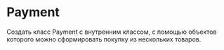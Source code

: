 # Payment
Создать класс Payment с внутренним классом, с помощью объектов которого можно сформировать покупку из нескольких товаров.
